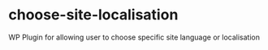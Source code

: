 # choose-site-localisation
WP Plugin for allowing user to choose specific site language or localisation
